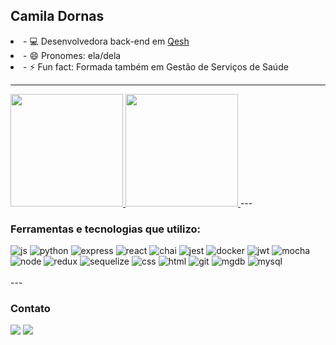 ## Camila Dornas

<div align="center">
  <div align="left" style="display: inline_block">
    <li>- 💻 Desenvolvedora back-end em <a href="https://www.qesh.ai/" target="_blank">Qesh</a></li>
<!--     <li>- 🌱 Estudando PHP</li> -->
    <li>- 😄 Pronomes: ela/dela</li>
    <li>- ⚡ Fun fact: Formada também em Gestão de Serviços de Saúde</li>
  </div>
</div>

---

  <a href="https://github.com/camila-dornas/github-readme-stats" rel="noopener noreferrer" target="_blank">
    <img height="180" src="https://github-readme-stats.vercel.app/api?username=camila-dornas&show_icons=true&theme=dracula&include_all_commits=true&count_private=true&icon_color=2FC18C&title_color=2FC18C&bg_color=1A1D21"/>
  </a>
   <a href="https://github.com/camila-dornas/github-readme-stats" rel="noopener noreferrer" target="_blank" target="_blank">
    <img height="180" src="https://github-readme-stats.vercel.app/api/top-langs/?username=camila-dornas&layout=compact&langs_count=7&theme=dracula&title_color=2FC18C&bg_color=1A1D21"/>
  </a>
---

### Ferramentas e tecnologias que utilizo:

<div style="display: inline_block">

<img alt="js" src="https://img.shields.io/badge/JavaScript-323330?style=for-the-badge&logo=javascript&logoColor=F7DF1E" />
<img alt="python" src="https://img.shields.io/badge/Python-323380?style=for-the-badge&logo=python&logoColor=F7DF1E"/>
<img alt="express" src="https://img.shields.io/badge/Express.js-000000?style=for-the-badge&logo=express&logoColor=white" /> 
<img alt="react" src="https://img.shields.io/badge/React-20232A?style=for-the-badge&logo=react&logoColor=61DAFB" />
<img alt="chai" src="https://img.shields.io/badge/chai-A30701?style=for-the-badge&logo=chai&logoColor=white" />
<img alt="jest" src="https://img.shields.io/badge/Jest-C21325?style=for-the-badge&logo=jest&logoColor=white" />
<img alt="docker" src="https://img.shields.io/badge/Docker-2CA5E0?style=for-the-badge&logo=docker&logoColor=white" />
<img alt="jwt" src="https://img.shields.io/badge/JWT-000000?style=for-the-badge&logo=JSON%20web%20tokens&logoColor=white" />
<img alt="mocha" src="https://img.shields.io/badge/Mocha-8D6748?style=for-the-badge&logo=Mocha&logoColor=white" />
<img alt="node" src="https://img.shields.io/badge/Node.js-339933?style=for-the-badge&logo=nodedotjs&logoColor=white"/>
<image alt="redux" src="https://img.shields.io/badge/Redux-593D88?style=for-the-badge&logo=redux&logoColor=white" />
<img alt="sequelize" src="https://img.shields.io/badge/Sequelize-52B0E7?style=for-the-badge&logo=Sequelize&logoColor=white" />
<img alt="css" src="https://img.shields.io/badge/CSS3-1572B6?style=for-the-badge&logo=css3&logoColor=white" />
<img alt="html" src="https://img.shields.io/badge/HTML5-E34F26?style=for-the-badge&logo=html5&logoColor=white" />
<img alt="git" src="https://img.shields.io/badge/GIT-E44C30?style=for-the-badge&logo=git&logoColor=white" />
<img alt="mgdb" src="https://img.shields.io/badge/MongoDB-4EA94B?style=for-the-badge&logo=mongodb&logoColor=white" /> <img alt="mysql" src="https://img.shields.io/badge/MySQL-005C84?style=for-the-badge&logo=mysql&logoColor=white" />

</div><br>
---

### Contato

<div>
  <a href="https://www.linkedin.com/in/camiladornas/" target="_blank"><img src="https://img.shields.io/badge/-LinkedIn-%230077B5?style=for-the-badge&logo=linkedin&logoColor=white" target="_blank"></a> 
  <a href = "mailto:camiladornas@gmail.com"><img src="https://img.shields.io/badge/-Gmail-%23922?style=for-the-badge&logo=gmail&logoColor=white" target="_blank"></a>
  
</div>


